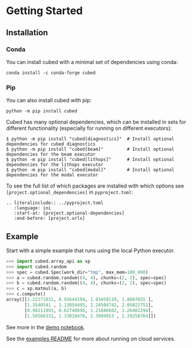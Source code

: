 # Getting Started

## Installation

### Conda

You can install cubed with a minimal set of dependencies using conda:

```shell
conda install -c conda-forge cubed
```

### Pip

You can also install cubed with pip:

```shell
python -m pip install cubed
```

Cubed has many optional dependencies, which can be installed in sets for different functionality (especially for running on different executors):

    $ python -m pip install "cubed[diagnostics]"  # Install optional dependencies for cubed diagnostics
    $ python -m pip install "cubed[beam]"         # Install optional dependencies for the beam executor
    $ python -m pip install "cubed[lithops]"      # Install optional dependencies for the lithops executor
    $ python -m pip install "cubed[modal]"        # Install optional dependencies for the modal executor

To see the full list of which packages are installed with which options see `[project.optional_dependencies]` in `pyproject.toml`:
```{eval-rst}
.. literalinclude:: ../pyproject.toml
   :language: ini
   :start-at: [project.optional-dependencies]
   :end-before: [project.urls]
```

## Example

Start with a simple example that runs using the local Python executor.

```python
>>> import cubed.array_api as xp
>>> import cubed.random
>>> spec = cubed.Spec(work_dir="tmp", max_mem=100_000)
>>> a = cubed.random.random((4, 4), chunks=(2, 2), spec=spec)
>>> b = cubed.random.random((4, 4), chunks=(2, 2), spec=spec)
>>> c = xp.matmul(a, b)
>>> c.compute()
array([[1.22171031, 0.93644194, 1.83459119, 1.8087655 ],
       [1.3540541 , 1.13054495, 2.24504742, 2.05022751],
       [0.98211893, 0.62740696, 1.21686602, 1.26402294],
       [1.58566331, 1.33010476, 2.3994953 , 2.29258764]])
```

See more in the [demo notebook](https://github.com/tomwhite/cubed/blob/main/examples/demo.ipynb).

See the [examples README](https://github.com/tomwhite/cubed/tree/main/examples/README.md) for more about running on cloud services.
